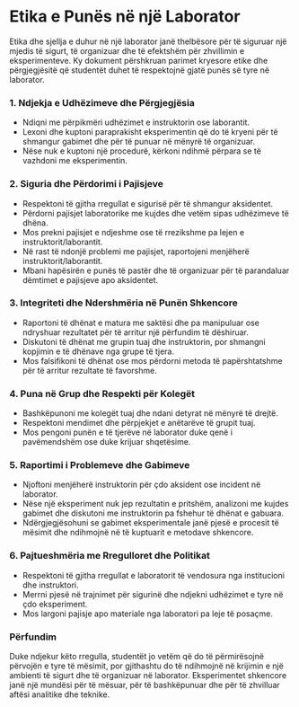 # **Etika e Punës në një Laborator**

Etika dhe sjellja e duhur në një laborator janë thelbësore për të siguruar një mjedis të sigurt, të organizuar dhe të efektshëm për zhvillimin e eksperimenteve. Ky dokument përshkruan parimet kryesore etike dhe përgjegjësitë që studentët duhet të respektojnë gjatë punës së tyre në laborator.

### **1. Ndjekja e Udhëzimeve dhe Përgjegjësia**

- Ndiqni me përpikmëri udhëzimet e instruktorin ose laborantit.
- Lexoni dhe kuptoni paraprakisht eksperimentin që do të kryeni për të shmangur gabimet dhe për të punuar në mënyrë të organizuar.
- Nëse nuk e kuptoni një procedurë, kërkoni ndihmë përpara se të vazhdoni me eksperimentin.

### **2. Siguria dhe Përdorimi i Pajisjeve**

- Respektoni të gjitha rregullat e sigurisë për të shmangur aksidentet.
- Përdorni pajisjet laboratorike me kujdes dhe vetëm sipas udhëzimeve të dhëna.
- Mos prekni pajisjet e ndjeshme ose të rrezikshme pa lejen e instruktorit/laborantit.
- Në rast të ndonjë problemi me pajisjet, raportojeni menjëherë instruktorit/laborantit.
- Mbani hapësirën e punës të pastër dhe të organizuar për të parandaluar dëmtimet e pajisjeve apo aksidentet.

### **3. Integriteti dhe Ndershmëria në Punën Shkencore**

- Raportoni të dhënat e matura me saktësi dhe pa manipuluar ose ndryshuar rezultatet për të arritur një përfundim të dëshiruar.
- Diskutoni të dhënat me grupin tuaj dhe instruktorin, por shmangni kopjimin e të dhënave nga grupe të tjera.
- Mos falsifikoni të dhënat ose mos përdorni metoda të papërshtatshme për të arritur rezultate të favorshme.

### **4. Puna në Grup dhe Respekti për Kolegët**

- Bashkëpunoni me kolegët tuaj dhe ndani detyrat në mënyrë të drejtë.
- Respektoni mendimet dhe përpjekjet e anëtarëve të grupit tuaj.
- Mos pengoni punën e të tjerëve në laborator duke qenë i pavëmendshëm ose duke krijuar shqetësime.

### **5. Raportimi i Problemeve dhe Gabimeve**

- Njoftoni menjëherë instruktorin për çdo aksident ose incident në laborator.
- Nëse një eksperiment nuk jep rezultatin e pritshëm, analizoni me kujdes gabimet dhe diskutoni me instruktorin pa fshehur të dhënat e gabuara.
- Ndërgjegjësohuni se gabimet eksperimentale janë pjesë e procesit të mësimit dhe ndihmojnë në të kuptuarit e metodave shkencore.

### **6. Pajtueshmëria me Rregulloret dhe Politikat**

- Respektoni të gjitha rregullat e laboratorit të vendosura nga institucioni dhe instruktori.
- Merrni pjesë në trajnimet për sigurinë dhe ndjekni udhëzimet e tyre në çdo eksperiment.
- Mos largoni pajisje apo materiale nga laboratori pa leje të posaçme.

### **Përfundim**

Duke ndjekur këto rregulla, studentët jo vetëm që do të përmirësojnë përvojën e tyre të mësimit, por gjithashtu do të ndihmojnë në krijimin e një ambienti të sigurt dhe të organizuar në laborator. Eksperimentet shkencore janë një mundësi për të mësuar, për të bashkëpunuar dhe për të zhvilluar aftësi analitike dhe teknike.
